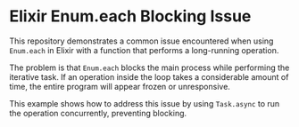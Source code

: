 # Elixir Enum.each Blocking Issue

This repository demonstrates a common issue encountered when using `Enum.each` in Elixir with a function that performs a long-running operation.

The problem is that `Enum.each` blocks the main process while performing the iterative task.  If an operation inside the loop takes a considerable amount of time, the entire program will appear frozen or unresponsive.

This example shows how to address this issue by using `Task.async` to run the operation concurrently, preventing blocking.